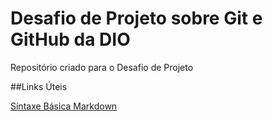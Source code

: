 # Desafio de Projeto sobre Git e GitHub da DIO
Repositório criado para o Desafio de Projeto 

##Links Úteis

[Síntaxe Básica Markdown](https://www.markdownguide.org/basic-syntax/)
